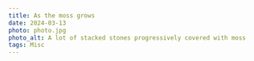 ```yaml
---
title: As the moss grows
date: 2024-03-13
photo: photo.jpg
photo_alt: A lot of stacked stones progressively covered with moss
tags: Misc
---
```

